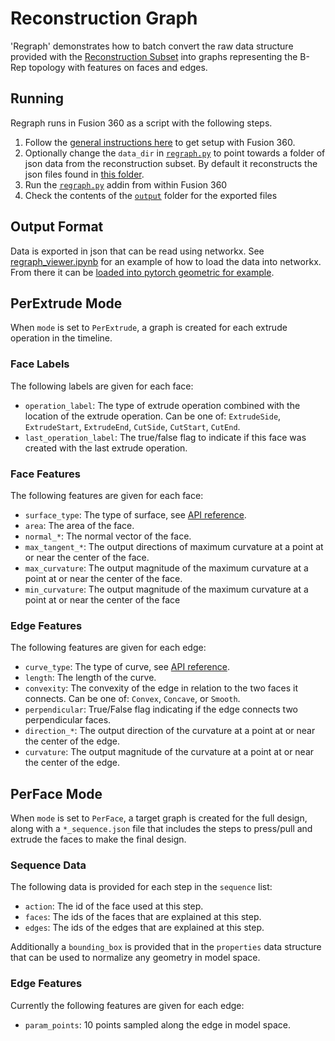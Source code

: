 # Reconstruction Graph
'Regraph' demonstrates how to batch convert the raw data structure provided with the [Reconstruction Subset](../../docs/reconstruction.md) into graphs representing the B-Rep topology with features on faces and edges. 

## Running
Regraph runs in Fusion 360 as a script with the following steps.
1. Follow the [general instructions here](../) to get setup with Fusion 360.
2. Optionally change the `data_dir` in [`regraph.py`](regraph.py) to point towards a folder of json data from the reconstruction subset. By default it reconstructs the json files found in [this folder](../testdata).
3. Run the [`regraph.py`](regraph.py) addin from within Fusion 360
4. Check the contents of the [`output`](output) folder for the exported files

## Output Format
Data is exported in json that can be read using networkx. See [regraph_viewer.ipynb](regraph_viewer.ipynb) for an example of how to load the data into networkx. From there it can be [loaded into pytorch geometric for example](https://pytorch-geometric.readthedocs.io/en/latest/modules/utils.html#torch_geometric.utils.from_networkx).

## PerExtrude Mode
When `mode` is set to `PerExtrude`, a graph is created for each extrude operation in the timeline.

### Face Labels
The following labels are given for each face:
- `operation_label`: The type of extrude operation combined with the location of the extrude operation. Can be one of: `ExtrudeSide`, `ExtrudeStart`, `ExtrudeEnd`, `CutSide`, `CutStart`, `CutEnd`.
- `last_operation_label`: The true/false flag to indicate if this face was created with the last extrude operation.

### Face Features
The following features are given for each face:
- `surface_type`: The type of surface, see [API reference](https://help.autodesk.com/cloudhelp/ENU/Fusion-360-API/files/SurfaceTypes.htm).
- `area`: The area of the face.
- `normal_*`: The normal vector of the face.
- `max_tangent_*`: The output directions of maximum curvature at a point at or near the center of the face.
- `max_curvature`: The output magnitude of the maximum curvature at a point at or near the center of the face.
- `min_curvature`: The output magnitude of the maximum curvature at a point at or near the center of the face

### Edge Features
The following features are given for each edge:
- `curve_type`: The type of curve, see [API reference](https://help.autodesk.com/cloudhelp/ENU/Fusion-360-API/files/Curve3DTypes.htm).
- `length`: The length of the curve.
- `convexity`: The convexity of the edge in relation to the two faces it connects. Can be one of: `Convex`, `Concave`, or `Smooth`.
- `perpendicular`: True/False flag indicating if the edge connects two perpendicular faces.
- `direction_*`: The output direction of the curvature at a point at or near the center of the edge.
- `curvature`: The output magnitude of the curvature at a point at or near the center of the edge.


## PerFace Mode
When `mode` is set to `PerFace`, a target graph is created for the full design, along with a `*_sequence.json` file that includes the steps to press/pull and extrude the faces to make the final design.

### Sequence Data
The following data is provided for each step in the `sequence` list:
- `action`: The id of the face used at this step.
- `faces`: The ids of the faces that are explained at this step.
- `edges`: The ids of the edges that are explained at this step.

Additionally a `bounding_box` is provided that in the `properties` data structure that can be used to normalize any geometry in model space.

### Edge Features
Currently the following features are given for each edge:
- `param_points`: 10 points sampled along the edge in model space.
